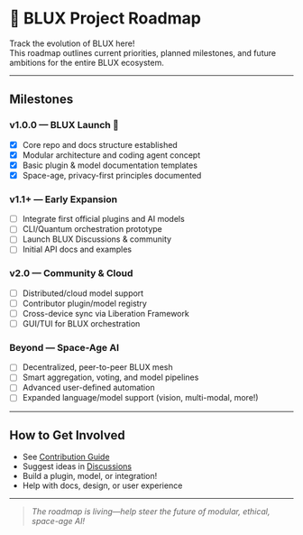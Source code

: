 # 🚀 BLUX Project Roadmap

Track the evolution of BLUX here!  
This roadmap outlines current priorities, planned milestones, and future ambitions for the entire BLUX ecosystem.

---

## Milestones

### v1.0.0 — BLUX Launch 🚀

- [x] Core repo and docs structure established
- [x] Modular architecture and coding agent concept
- [x] Basic plugin & model documentation templates
- [x] Space-age, privacy-first principles documented

### v1.1+ — Early Expansion

- [ ] Integrate first official plugins and AI models
- [ ] CLI/Quantum orchestration prototype
- [ ] Launch BLUX Discussions & community
- [ ] Initial API docs and examples

### v2.0 — Community & Cloud

- [ ] Distributed/cloud model support
- [ ] Contributor plugin/model registry
- [ ] Cross-device sync via Liberation Framework
- [ ] GUI/TUI for BLUX orchestration

### Beyond — Space-Age AI

- [ ] Decentralized, peer-to-peer BLUX mesh
- [ ] Smart aggregation, voting, and model pipelines
- [ ] Advanced user-defined automation
- [ ] Expanded language/model support (vision, multi-modal, more!)

---

## How to Get Involved

- See [Contribution Guide](../docs/contributing.md)
- Suggest ideas in [Discussions](https://github.com/Justadudeinspace/blux/discussions)
- Build a plugin, model, or integration!
- Help with docs, design, or user experience

---

> _The roadmap is living—help steer the future of modular, ethical, space-age AI!_
